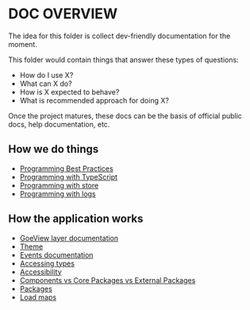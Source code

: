 # DOC OVERVIEW

The idea for this folder is collect dev-friendly documentation for the moment.

This folder would contain things that answer these types of questions:

- How do I use X?
- What can X do?
- How is X expected to behave?
- What is recommended approach for doing X?

Once the project matures, these docs can be the basis of official public docs, help documentation, etc.

## How we do things

- [Programming Best Practices](./programming/best-practices.md)
- [Programming with TypeScript](./programming/using-type.md)
- [Programming with store](./programming/using-store.md)
- [Programming with logs](./programming/logging.md)

## How the application works

- [GoeView layer documentation](./app/geoview-layer/README.md)
- [Theme](./app/ui/theming.md)
- [Events documentation](./app/event/README.md)
- [Accessing types](./app/accessing-types.md)
- [Accessibility](./app/accessibility.md)
- [Components vs Core Packages vs External Packages](./app/components-packages.md)
- [Packages](./app/packages.md)
- [Load maps](./app/loading-maps.md)
